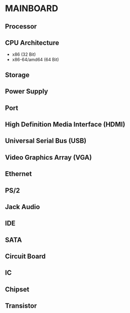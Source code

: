 # MAINBOARD

## Processor

## CPU Architecture

- x86 (32 Bit)
- x86-64/amd64 (64 Bit)

## Storage

## Power Supply

## Port

## High Definition Media Interface (HDMI)

## Universal Serial Bus (USB)

## Video Graphics Array (VGA)

## Ethernet

## PS/2

## Jack Audio

## IDE

## SATA

## Circuit Board

## IC

## Chipset

## Transistor

